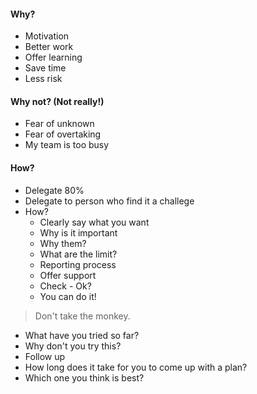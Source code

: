 #### Why?
- Motivation
- Better work
- Offer learning
- Save time
- Less risk

#### Why not? (Not really!)
- Fear of unknown
- Fear of overtaking
- My team is too busy

#### How?
- Delegate 80%
- Delegate to person who find it a challege
- How?
    - Clearly say what you want
    - Why is it important
    - Why them?
    - What are the limit?
    - Reporting process
    - Offer support
    - Check - Ok?
    - You can do it!
    
> Don't take the monkey.
- What have you tried so far?
- Why don't you try this?
- Follow up
- How long does it take for you to come up with a plan?
- Which one you think is best?
    